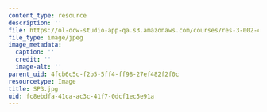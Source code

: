 ```yaml
---
content_type: resource
description: ''
file: https://ol-ocw-studio-app-qa.s3.amazonaws.com/courses/res-3-002-collaborative-design-and-creative-expression-with-arduino-microcontrollers-january-iap-2017/fc8ebdfa41caac3c41f70dcf1ec5e91a_SP3.jpg
file_type: image/jpeg
image_metadata:
  caption: ''
  credit: ''
  image-alt: ''
parent_uid: 4fcb6c5c-f2b5-5ff4-ff98-27ef482f2f0c
resourcetype: Image
title: SP3.jpg
uid: fc8ebdfa-41ca-ac3c-41f7-0dcf1ec5e91a
---
```

